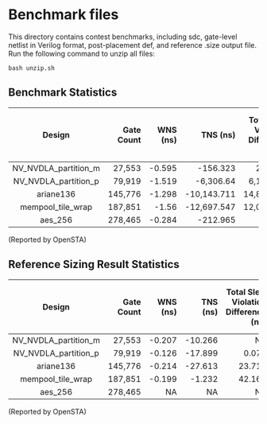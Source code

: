 # Benchmark files
This directory contains contest benchmarks, including sdc, gate-level netlist in Verilog format, post-placement def, and reference .size output file. Run the following command to unzip all files:
```
bash unzip.sh
```
## Benchmark Statistics
|        Design        |   Gate Count   |    WNS (ns)   |    TNS (ns)   |Total Slew Violation Difference (ns)|Total Load Capacitance Violation Difference (fF)| Total Leakage (uW)|
|:--------------------:|---------------:|--------------:|--------------:|--------------:|--------------:|--------------:|
| NV_NVDLA_partition_m | 27,553| -0.595|    -156.323|   258.761|    256|      1.672|
| NV_NVDLA_partition_p | 79,919| -1.519|   -6,306.64| 6,125.512|  5,292|      5.539|
| ariane136            |145,776| -1.298| -10,143.711|14,843.895| 15,463| 17,539.095|
| mempool_tile_wrap    |187,851| -1.56 | -12,697.547|12,053.291| 10,779|  2,590.158|
| aes_256              |278,465| -0.284|    -212.965|    942.81|  1,300|     16.771|
(Reported by OpenSTA)

## Reference Sizing Result Statistics
|        Design        |   Gate Count   |    WNS (ns)   |    TNS (ns)   |Total Slew Violation Difference (ns)|Total Load Capacitance Violation Difference (fF)| Total Leakage (uW)| Runtime (s) |
|:--------------------:|---------------:|--------------:|--------------:|--------------:|--------------:|--------------:|--------------:|
| NV_NVDLA_partition_m | 27,553| -0.207|  -10.266|    NA|    NA|     2.693| 11|
| NV_NVDLA_partition_p | 79,919| -0.126|  -17.899| 0.074|    NA|     6.635|254|
| ariane136            |145,776| -0.214|  -27.613|23.713|    NA| 17,545.15|573|
| mempool_tile_wrap    |187,851| -0.199|   -1.232|42.162|    44|  2,594.44|489|
| aes_256              |278,465|     NA|       NA|    NA|    NA|    16.918|501|
(Reported by OpenSTA)


